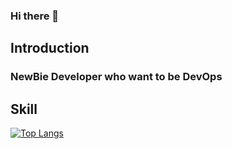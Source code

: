 ### Hi there 👋

## Introduction
### NewBie Developer who want to be DevOps


## Skill
[![Top Langs](https://github-readme-stats.vercel.app/api/top-langs/?username=KanuKim97&layout=compact)](https://github.com/anuraghazra/github-readme-stats)
